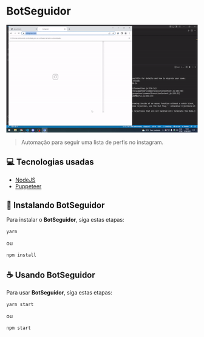 # BotSeguidor

![automacao rodando](./exemplo.gif.gif)
> Automação para seguir uma lista de perfis no instagram.

## 💻 Tecnologias usadas

- [NodeJS](https://nodejs.org/en/)
- [Puppeteer](https://developers.google.com/web/tools/puppeteer)


## 🚀 Instalando BotSeguidor

Para instalar o **BotSeguidor**, siga estas etapas:


``` bash
yarn
```

ou

```bash
npm install
```



## ☕ Usando BotSeguidor

Para usar **BotSeguidor**, siga estas etapas:

``` bash
yarn start
```

ou

```bash
npm start
```